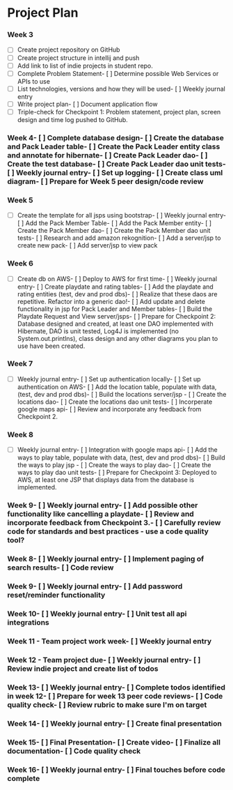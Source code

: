 # Project Plan
### Week 3
- [ ] Create project repository on GitHub
- [ ] Create project structure in intellij and push
- [ ] Add link to list of indie projects in student repo.
- [ ] Complete Problem Statement- [ ] Determine possible Web Services or APIs to use
- [ ] List technologies, versions and how they will be used- [ ] Weekly journal entry
- [ ] Write project plan- [ ] Document application flow 
- [ ] Triple-check for Checkpoint 1: Problem statement, project plan, screen design and time log pushed to GitHub. 
### Week 4- [ ] Complete database design- [ ] Create the database and Pack Leader table- [ ] Create the Pack Leader entity class and annotate for hibernate- [ ] Create Pack Leader dao- [ ] Create the test database- [ ] Create Pack Leader dao unit tests- [ ] Weekly journal entry- [ ] Set up logging- [ ] Create class uml diagram- [ ] Prepare for Week 5 peer design/code review
### Week 5
- [ ] Create the template for all jsps using bootstrap- [ ] Weekly journal entry- [ ] Add the Pack Member Table- [ ] Add the Pack Member entity- [ ] Create the Pack Member dao- [ ] Create the Pack Member dao unit tests- [ ] Research and add amazon rekognition- [ ] Add a server/jsp to create new pack- [ ] Add server/jsp to view pack
### Week 6
- [ ] Create db on AWS- [ ] Deploy to AWS for first time- [ ] Weekly journal entry- [ ] Create playdate and rating tables- [ ] Add the playdate and rating entities (test, dev and prod dbs)- [ ] Realize that these daos are repetitive. Refactor into a generic dao!- [ ] Add update and delete functionality in jsp for Pack Leader and Member tables- [ ] Build the Playdate Request and View server/jsps- [ ] Prepare for Checkpoint 2: Database designed and created, at least one DAO implemented with Hibernate, DAO is unit tested, Log4J is implemented (no System.out.printlns), class design and any other diagrams you plan to use have been created. 
### Week 7
- [ ] Weekly journal entry- [ ] Set up authentication locally- [ ] Set up authentication on AWS- [ ] Add the location table, populate with data, (test, dev and prod dbs)- [ ] Build the locations server/jsp - [ ] Create the locations dao- [ ] Create the locations dao unit tests- [ ] Incorperate google maps api- [ ] Review and incorporate any feedback from Checkpoint 2.
### Week 8
- [ ] Weekly journal entry- [ ] Integration with google maps api- [ ] Add the ways to play table, populate with data, (test, dev and prod dbs)- [ ] Build the ways to play jsp - [ ] Create the ways to play dao- [ ] Create the ways to play dao unit tests- [ ] Prepare for Checkpoint 3: Deployed to AWS, at least one JSP that displays data from the database is implemented. 
### Week 9- [ ] Weekly journal entry- [ ] Add possible other functionality like cancelling a playdate- [ ] Review and incorporate feedback from Checkpoint 3.- [ ] Carefully review code for standards and best practices - use a code quality tool? 
### Week 8- [ ] Weekly journal entry- [ ] Implement paging of search results- [ ] Code review
### Week 9- [ ] Weekly journal entry- [ ] Add password reset/reminder functionality
### Week 10- [ ] Weekly journal entry- [ ] Unit test all api integrations
### Week 11 - Team project work week- [ ] Weekly journal entry
### Week 12 - Team project due- [ ] Weekly journal entry- [ ] Review indie project and create list of todos
### Week 13- [ ] Weekly journal entry- [ ] Complete todos identified in week 12- [ ] Prepare for week 13 peer code reviews- [ ] Code quality check- [ ] Review rubric to make sure I'm on target
### Week 14- [ ] Weekly journal entry- [ ] Create final presentation
### Week 15- [ ] Final Presentation- [ ] Create video- [ ] Finalize all documentation- [ ] Code quality check
### Week 16- [ ] Weekly journal entry- [ ] Final touches before code complete



